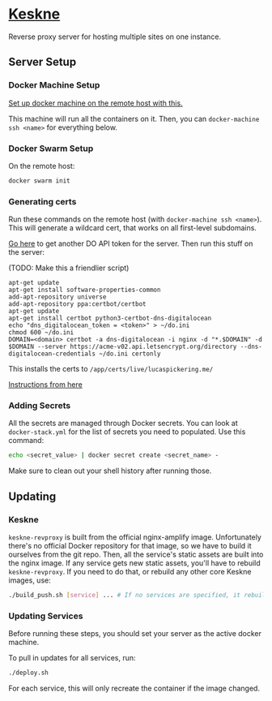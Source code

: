 # [Keskne](https://translate.google.com/#view=home&op=translate&sl=et&tl=en&text=keskne)

Reverse proxy server for hosting multiple sites on one instance.

## Server Setup

### Docker Machine Setup

[Set up docker machine on the remote host with this.](https://www.digitalocean.com/community/tutorials/how-to-provision-and-manage-remote-docker-hosts-with-docker-machine-on-ubuntu-16-04#step-3-%E2%80%94-provisioning-a-dockerized-host-using-docker-machine)

This machine will run all the containers on it. Then, you can `docker-machine ssh <name>` for everything below.

### Docker Swarm Setup

On the remote host:

```sh
docker swarm init
```

### Generating certs

Run these commands on the remote host (with `docker-machine ssh <name>`). This will generate a wildcard cert, that works on all first-level subdomains.

[Go here](https://cloud.digitalocean.com/settings/api/tokens) to get another DO API token for the server. Then run this stuff on the server:

(TODO: Make this a friendlier script)

```
apt-get update
apt-get install software-properties-common
add-apt-repository universe
add-apt-repository ppa:certbot/certbot
apt-get update
apt-get install certbot python3-certbot-dns-digitalocean
echo "dns_digitalocean_token = <token>" > ~/do.ini
chmod 600 ~/do.ini
DOMAIN=<domain> certbot -a dns-digitalocean -i nginx -d "*.$DOMAIN" -d $DOMAIN --server https://acme-v02.api.letsencrypt.org/directory --dns-digitalocean-credentials ~/do.ini certonly
```

This installs the certs to `/app/certs/live/lucaspickering.me/`

[Instructions from here](https://certbot.eff.org/lets-encrypt/ubuntubionic-nginx)

### Adding Secrets

All the secrets are managed through Docker secrets. You can look at `docker-stack.yml` for the list of secrets you need to populated. Use this command:

```sh
echo <secret_value> | docker secret create <secret_name> -
```

Make sure to clean out your shell history after running those.

## Updating

### Keskne

`keskne-revproxy` is built from the official nginx-amplify image. Unfortunately there's no official Docker repository for that image, so we have to build it ourselves from the git repo. Then, all the service's static assets are built into the nginx image. If any service gets new static assets, you'll have to rebuild `keskne-revproxy`. If you need to do that, or rebuild any other core Keskne images, use:

```sh
./build_push.sh [service] ... # If no services are specified, it rebuilds all
```

### Updating Services

Before running these steps, you should set your server as the active docker machine.

To pull in updates for all services, run:

```sh
./deploy.sh
```

For each service, this will only recreate the container if the image changed.

